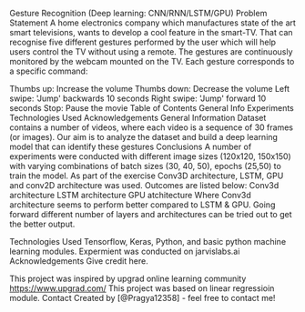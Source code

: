 Gesture Recognition (Deep learning: CNN/RNN/LSTM/GPU)
Problem Statement
A home electronics company which manufactures state of the art smart televisions, wants to develop a cool feature in the smart-TV. That can recognise five different gestures performed by the user which will help users control the TV without using a remote. The gestures are continuously monitored by the webcam mounted on the TV. Each gesture corresponds to a specific command:

Thumbs up: Increase the volume
Thumbs down: Decrease the volume
Left swipe: 'Jump' backwards 10 seconds
Right swipe: 'Jump' forward 10 seconds
Stop: Pause the movie
Table of Contents
General Info
Experiments
Technologies Used
Acknowledgements
General Information
Dataset contains a number of videos, where each video is a sequence of 30 frames (or images). Our aim is to analyze the dataset and build a deep learning model that can identify these gestures
Conclusions
A number of experiments were conducted with different image sizes (120x120, 150x150) with varying combinations of batch sizes (30, 40, 50), epochs (25,50) to train the model. As part of the exercise Conv3D architecture, LSTM, GPU and conv2D architecture was used. Outcomes are listed below:
Conv3d architecture
LSTM architecture
GPU atchitecture
Where Conv3d architecture seems to perform better compared to LSTM & GPU. Going forward different number of layers and architectures can be tried out to get the better output.

Technologies Used
Tensorflow, Keras, Python, and basic python machine learning modules.
Expermient was conducted on jarvislabs.ai
Acknowledgements
Give credit here.

This project was inspired by upgrad online learning community https://www.upgrad.com/
This project was based on linear regressioin module.
Contact
Created by [@Pragya12358] - feel free to contact me!